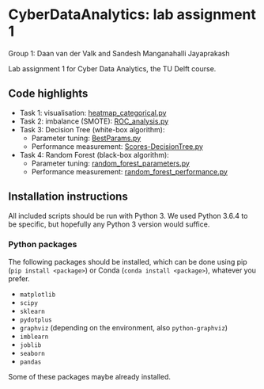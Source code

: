 # CyberDataAnalytics: lab assignment 1
Group 1: Daan van der Valk and Sandesh Manganahalli Jayaprakash

Lab assignment 1 for Cyber Data Analytics, the TU Delft course.

## Code highlights
* Task 1: visualisation: [heatmap_categorical.py](https://github.com/DaanvanderValk/CyberDataAnalytics/blob/master/Assignment%201/Code/Visualization/heatmap_categorical.py)
* Task 2: imbalance (SMOTE): [ROC_analysis.py](https://github.com/DaanvanderValk/CyberDataAnalytics/blob/master/Assignment%201/Code/Imbalance/ROC_analysis.py)
* Task 3: Decision Tree (white-box algorithm):
     * Parameter tuning: [BestParams.py](https://github.com/DaanvanderValk/CyberDataAnalytics/blob/master/Assignment%201/Code/White-Box/BestParams.py)
     * Performance measurement: [Scores-DecisionTree.py](https://github.com/DaanvanderValk/CyberDataAnalytics/blob/master/Assignment%201/Code/White-Box/Scores-DecisionTree.py)
* Task 4: Random Forest (black-box algorithm):
     * Parameter tuning: [random\_forest\_parameters.py](https://github.com/DaanvanderValk/CyberDataAnalytics/blob/master/Assignment%201/Code/Black-Box/random_forest_parameters.py)
     * Performance measurement: [random\_forest\_performance.py](https://github.com/DaanvanderValk/CyberDataAnalytics/blob/master/Assignment%201/Code/Black-Box/random_forest_performance.py)


## Installation instructions
All included scripts should be run with Python 3. We used Python 3.6.4 to be specific, but hopefully any Python 3 version would suffice.

### Python packages
The following packages should be installed, which can be done using pip (`pip install <package>`) or Conda (`conda install <package>`), whatever you prefer.

* `matplotlib`
* `scipy`
* `sklearn`
* `pydotplus`
* `graphviz` (depending on the environment, also `python-graphviz`)
* `imblearn`
* `joblib`
* `seaborn`
* `pandas`

Some of these packages maybe already installed.